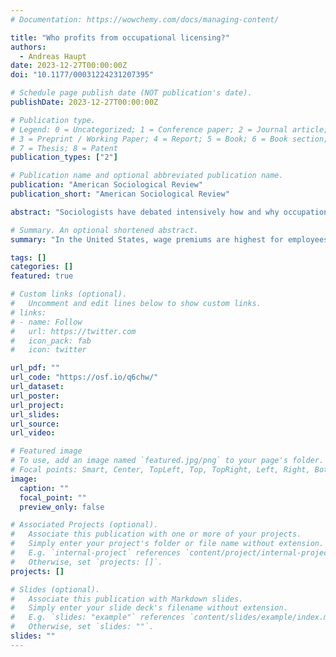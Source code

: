 ```yaml
---
# Documentation: https://wowchemy.com/docs/managing-content/

title: "Who profits from occupational licensing?"
authors: 
  - Andreas Haupt
date: 2023-12-27T00:00:00Z
doi: "10.1177/00031224231207395"

# Schedule page publish date (NOT publication's date).
publishDate: 2023-12-27T00:00:00Z

# Publication type.
# Legend: 0 = Uncategorized; 1 = Conference paper; 2 = Journal article;
# 3 = Preprint / Working Paper; 4 = Report; 5 = Book; 6 = Book section;
# 7 = Thesis; 8 = Patent
publication_types: ["2"]

# Publication name and optional abbreviated publication name.
publication: "American Sociological Review"
publication_short: "American Sociological Review"

abstract: "Sociologists have debated intensively how and why occupations matter for economic inequality. I argue that occupational licensing alters wage-setting, depending on the characteristics of the licensing system. Licensing not only restricts market entry, as in the United States; some governments, like that of Germany, also regulate task prices and set occupation-specific wage floors for licensed occupations. I claim that the U.S. system leads to a growing licensing wage advantage across the distribution, and the German system leads to a falling one. Furthermore, I discuss how women may particularly benefit from licensing, as it reduces disadvantages women often face in wage-setting. I present unconditional and gender-specific quantile treatment effects based on CPS-MORG and BIBB/BAuA data from 2018. In the United States, wage premiums are highest for employees in the upper-middle part of the distribution and are small for those in the bottom and the top. In Germany, the wage premium is largest for licensed employees within the lower quarter and reduces significantly toward the top. In both countries, women profit significantly more from licensing. These results challenge claims about the role of licensing for inequality in the top, and suggest licensing reduces penalties faced by disadvantaged groups."

# Summary. An optional shortened abstract.
summary: "In the United States, wage premiums are highest for employees in the upper-middle part of the distribution and are small for those in the bottom and the top. In Germany, the wage premium is largest for licensed employees within the lower quarter and reduces significantly toward the top. In both countries, women profit significantly more from licensing."

tags: []
categories: []
featured: true

# Custom links (optional).
#   Uncomment and edit lines below to show custom links.
# links:
# - name: Follow
#   url: https://twitter.com
#   icon_pack: fab
#   icon: twitter

url_pdf: ""
url_code: "https://osf.io/q6chw/"
url_dataset:
url_poster:
url_project:
url_slides:
url_source:
url_video:

# Featured image
# To use, add an image named `featured.jpg/png` to your page's folder. 
# Focal points: Smart, Center, TopLeft, Top, TopRight, Left, Right, BottomLeft, Bottom, BottomRight.
image:
  caption: ""
  focal_point: ""
  preview_only: false

# Associated Projects (optional).
#   Associate this publication with one or more of your projects.
#   Simply enter your project's folder or file name without extension.
#   E.g. `internal-project` references `content/project/internal-project/index.md`.
#   Otherwise, set `projects: []`.
projects: []

# Slides (optional).
#   Associate this publication with Markdown slides.
#   Simply enter your slide deck's filename without extension.
#   E.g. `slides: "example"` references `content/slides/example/index.md`.
#   Otherwise, set `slides: ""`.
slides: ""
---
```

